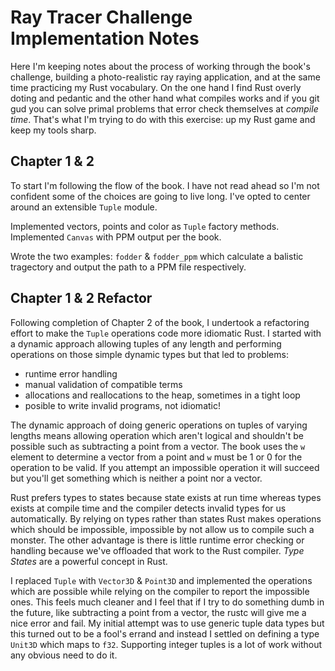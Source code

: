 # Ray Tracer Challenge Implementation Notes

Here I'm keeping notes about the process of working through the book's challenge, building a photo-realistic ray raying application, and at the same time practicing my Rust vocabulary. On the one hand I find Rust overly doting and pedantic and the other hand what compiles works and if you git gud you can solve primal problems that error check themselves at *compile time*. That's what I'm trying to do with this exercise: up my Rust game and keep my tools sharp.

## Chapter 1 & 2

To start I'm following the flow of the book. I have not read ahead so I'm not confident some of the choices are going to live long. I've opted to center around an extensible `Tuple` module.

Implemented vectors, points and color as `Tuple` factory methods. Implemented `Canvas` with PPM output per the book.

Wrote the two examples: `fodder` & `fodder_ppm` which calculate a balistic tragectory and output the path to a PPM file respectively.

## Chapter 1 & 2 Refactor

Following completion of Chapter 2 of the book, I undertook a refactoring effort to make the `Tuple` operations code more idiomatic Rust. I started with a dynamic approach allowing tuples of any length and performing operations on those simple dynamic types but that led to problems:

* runtime error handling
* manual validation of compatible terms
* allocations and reallocations to the heap, sometimes in a tight loop
* posible to write invalid programs, not idiomatic!

The dynamic approach of doing generic operations on tuples of varying lengths means allowing operation which aren't logical and shouldn't be possible such as subtracting a point from a vector. The book uses the `w` element to determine a vector from a point and `w` must be 1 or 0 for the operation to be valid. If you attempt an impossible operation it will succeed but you'll get something which is neither a point nor a vector.

Rust prefers types to states because state exists at run time whereas types exists at compile time and the compiler detects invalid types for us automatically. By relying on types rather than states Rust makes operations which should be impossible, impossible by not allow us to compile such a monster. The other advantage is there is little runtime error checking or handling because we've offloaded that work to the Rust compiler. *Type States* are a powerful concept in Rust.

I replaced `Tuple` with `Vector3D` & `Point3D` and implemented the operations which are possible while relying on the compiler to report the impossible ones. This feels much cleaner and I feel that if I try to do something dumb in the future, like subtracting a point from a vector, the rustc will give me a nice error and fail. My initial attempt was to use generic tuple data types but this turned out to be a fool's errand and instead I settled on defining a type `Unit3D` which maps to `f32`. Supporting integer tuples is a lot of work without any obvious need to do it.
